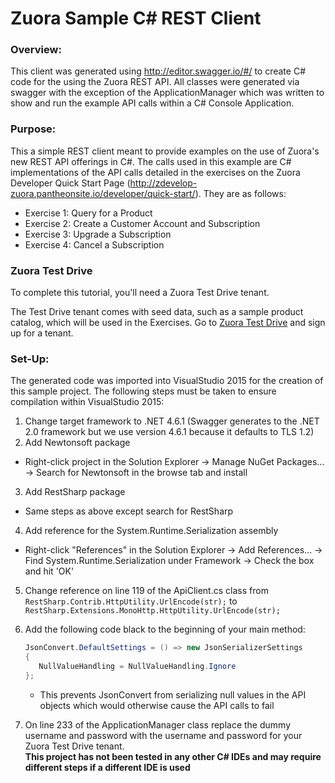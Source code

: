 # Zuora Sample C# REST Client

### Overview:
This client was generated using http://editor.swagger.io/#/ to create C# code for the using the Zuora REST API. All classes were generated via swagger with the exception of the ApplicationManager which was 
written to show and run the example API calls within a C# Console Application.

### Purpose:
This a simple REST client meant to provide examples on the use of Zuora's new REST API offerings in C#. The calls used in this example are C# implementations of the API calls detailed in the exercises on the 
Zuora Developer Quick Start Page (http://zdevelop-zuora.pantheonsite.io/developer/quick-start/).
They are as follows:
- Exercise 1: Query for a Product
- Exercise 2: Create a Customer Account and Subscription
- Exercise 3: Upgrade a Subscription
- Exercise 4: Cancel a Subscription

### Zuora Test Drive

To complete this tutorial, you'll need a Zuora Test Drive tenant.

The Test Drive tenant comes with seed data, such as a sample product catalog, which will be used in the Exercises.
Go to [Zuora Test Drive](https://www.zuora.com/resource/zuora-test-drive/) and sign up for a tenant.

### Set-Up:  
The generated code was imported into VisualStudio 2015 for the creation of this sample project. The following steps must be taken to ensure compilation within VisualStudio 2015:

1. Change target framework to .NET 4.6.1 (Swagger generates to the .NET 2.0 framework but we use version 4.6.1 because it defaults to TLS 1.2)
2. Add Newtonsoft package
  - Right-click project in the Solution Explorer -> Manage NuGet Packages... -> Search for Newtonsoft in the browse tab and install
3. Add RestSharp package
  - Same steps as above except search for RestSharp
4. Add reference for the System.Runtime.Serialization assembly
  - Right-click "References" in the Solution Explorer -> Add References... -> Find System.Runtime.Serialization under Framework -> Check the box and hit 'OK'
5. Change reference on line 119 of the ApiClient.cs class from `RestSharp.Contrib.HttpUtility.UrlEncode(str);` to `RestSharp.Extensions.MonoHttp.HttpUtility.UrlEncode(str);`
6. Add the following code black to the beginning of your main method:

   ```C#
   JsonConvert.DefaultSettings = () => new JsonSerializerSettings
   {
      NullValueHandling = NullValueHandling.Ignore
   };
   ```
   - This prevents JsonConvert from serializing null values in the API objects which would otherwise cause the API calls to fail
7. On line 233 of the ApplicationManager class replace the dummy username and password with the username and password for your Zuora Test Drive tenant.  
**This project has not been tested in any other C# IDEs and may require different steps if a different IDE is used**


